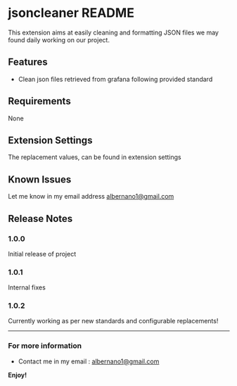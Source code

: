 # jsoncleaner README

This extension aims at easily cleaning and formatting JSON files we may found daily working on our project.

## Features

- Clean json files retrieved from grafana following provided standard

## Requirements

None

## Extension Settings

The replacement values, can be found in extension settings

## Known Issues

Let me know in my email address albernano1@gmail.com

## Release Notes

### 1.0.0

Initial release of project

### 1.0.1

Internal fixes

### 1.0.2

Currently working as per new standards and configurable replacements!

-----------------------------------------------------------------------------------------------------------
### For more information

* Contact me in my email : albernano1@gmail.com

**Enjoy!**
